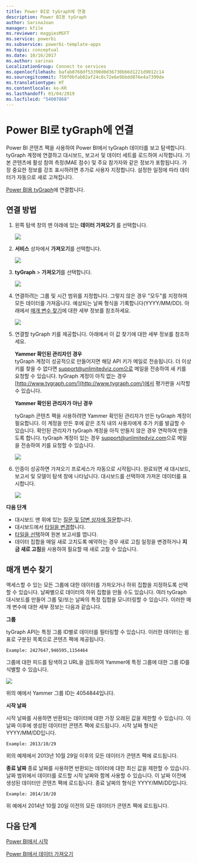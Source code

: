 ```yaml
---
title: Power BI로 tyGraph에 연결
description: Power BI용 tyGraph
author: SarinaJoan
manager: kfile
ms.reviewer: maggiesMSFT
ms.service: powerbi
ms.subservice: powerbi-template-apps
ms.topic: conceptual
ms.date: 10/16/2017
ms.author: sarinas
LocalizationGroup: Connect to services
ms.openlocfilehash: bafab0768df53390d0d36730b66d1221d9012c14
ms.sourcegitcommit: 750f0bfab02af24c8c72e6e9bbdd876e4a7399de
ms.translationtype: HT
ms.contentlocale: ko-KR
ms.lasthandoff: 01/04/2019
ms.locfileid: "54007868"
---
```

# <a name="connect-to-tygraph--with-power-bi"></a>Power BI로 tyGraph에 연결
Power BI 콘텐츠 팩을 사용하여 Power BI에서 tyGraph 데이터를 보고 탐색합니다. tyGraph 계정에 연결하고 대시보드, 보고서 및 데이터 세트를 로드하여 시작합니다. 기본 콘텐츠에 활성 참여 측정(MAE 점수) 및 주요 참가자와 같은 정보가 포함됩니다. 가장 중요한 정보를 강조 표시하려면 추가로 사용자 지정합니다.  설정한 일정에 따라 데이터가 자동으로 새로 고쳐집니다.

[Power BI용 tyGraph](https://app.powerbi.com/getdata/services/tygraph)에 연결합니다.

## <a name="how-to-connect"></a>연결 방법
1. 왼쪽 탐색 창의 맨 아래에 있는 **데이터 가져오기** 를 선택합니다.
   
   ![](media/service-connect-to-tygraph/getdata.png)
2. **서비스** 상자에서 **가져오기**를 선택합니다.
   
   ![](media/service-connect-to-tygraph/services.png)
3. **tyGraph** \> **가져오기**를 선택합니다.
   
   ![](media/service-connect-to-tygraph/tygraph.png)
4. 연결하려는 그룹 및 시간 범위를 지정합니다. 그렇지 않은 경우 "모두"를 지정하여 모든 데이터를 가져옵니다. 예상되는 날짜 형식을 기록합니다(YYYY/MM/DD). 아래에서 [매개 변수 찾기](#FindingParams)에 대한 세부 정보를 참조하세요.
   
   ![](media/service-connect-to-tygraph/parameters.png)
5. 연결할 tyGraph 키를 제공합니다. 아래에서 이 값 찾기에 대한 세부 정보를 참조하세요.
   
    **Yammer 확인된 관리자인 경우**  
    tyGraph 계정이 성공적으로 만들어지면 해당 API 키가 메일로 전송됩니다. 더 이상 키를 찾을 수 없다면 support@unlimitedviz.com으로 메일을 전송하여 새 키를 요청할 수 있습니다. tyGraph 계정이 아직 없는 경우 [http://www.tygraph.com/](http://www.tygraph.com/)에서 평가판을 시작할 수 있습니다. 
   
    **Yammer 확인된 관리자가 아닌 경우**
   
    tyGraph 콘텐츠 팩을 사용하려면 Yammer 확인된 관리자가 만든 tyGraph 계정이 필요합니다. 이 계정을 만든 후에 같은 조직 내의 사용자에게 추가 키를 발급할 수 있습니다. 확인된 관리자가 tyGraph 계정을 아직 만들지 않은 경우 연락하여 만들도록 합니다. tyGraph 계정이 있는 경우 <support@unlimitedviz.com>으로 메일을 전송하여 키를 요청할 수 있습니다.
   
    ![](media/service-connect-to-tygraph/creds.png)
6. 인증이 성공하면 가져오기 프로세스가 자동으로 시작됩니다. 완료되면 새 대시보드, 보고서 및 모델이 탐색 창에 나타납니다. 대시보드를 선택하여 가져온 데이터를 표시합니다.
   
    ![](media/service-connect-to-tygraph/dashboard.png)

**다음 단계**

* 대시보드 맨 위에 있는 [질문 및 답변 상자에 질문](consumer/end-user-q-and-a.md)합니다.
* 대시보드에서 [타일을 변경](service-dashboard-edit-tile.md)합니다.
* [타일을 선택](consumer/end-user-tiles.md)하여 원본 보고서를 엽니다.
* 데이터 집합을 매일 새로 고치도록 예약하는 경우 새로 고침 일정을 변경하거나 **지금 새로 고침**을 사용하여 필요할 때 새로 고칠 수 있습니다.

<a name="FindingParams"></a>

## <a name="finding-parameters"></a>매개 변수 찾기
액세스할 수 있는 모든 그룹에 대한 데이터를 가져오거나 하위 집합을 지정하도록 선택할 수 있습니다. 날짜별으로 데이터의 하위 집합을 만들 수도 있습니다. 여러 tyGraph 대시보드를 만들어 그룹 및/또는 날짜의 특정 집합을 모니터링할 수 있습니다. 이러한 매개 변수에 대한 세부 정보는 다음과 같습니다.

**그룹**

tyGraph API는 특정 그룹 ID별로 데이터를 필터링할 수 있습니다. 이러한 데이터는 쉼표로 구분된 목록으로 콘텐츠 팩에 제공됩니다. 

    Example: 2427647,946595,1154464


그룹에 대한 피드를 탐색하고 URL을 검토하여 Yammer에 특정 그룹에 대한 그룹 ID를 식별할 수 있습니다.

![](media/service-connect-to-tygraph/yammer.png)

위의 예에서 Yammer 그룹 ID는 4054844입니다.

**시작 날짜**

시작 날짜를 사용하면 반환되는 데이터에 대한 가장 오래된 값을 제한할 수 있습니다. 이 날짜 이후에 생성된 데이터만 콘텐츠 팩에 로드됩니다. 시작 날짜 형식은 YYYY/MM/DD입니다. 

    Example: 2013/10/29

위의 예제에서 2013년 10월 29일 이후의 모든 데이터가 콘텐츠 팩에 로드됩니다. 

**종료 날짜** 종료 날짜를 사용하면 반환되는 데이터에 대한 최신 값을 제한할 수 있습니다. 날짜 범위에서 데이터를 로드할 시작 날짜와 함께 사용할 수 있습니다. 이 날짜 이전에 생성된 데이터만 콘텐츠 팩에 로드됩니다. 종료 날짜의 형식은 YYYY/MM/DD입니다. 

    Example: 2014/10/20

위 예에서 2014년 10월 20일 이전의 모든 데이터가 콘텐츠 팩에 로드됩니다. 

## <a name="next-steps"></a>다음 단계
[Power BI에서 시작](service-get-started.md)

[Power BI에서 데이터 가져오기](service-get-data.md)

